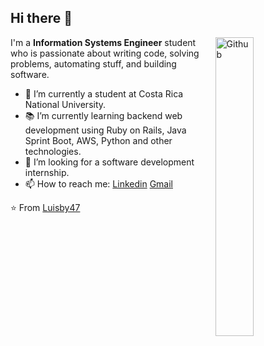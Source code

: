 ## Hi there 👋


<img width="35%" align="right" alt="Github" src="https://user-images.githubusercontent.com/48678280/88862734-4903af80-d201-11ea-968b-9c939d88a37c.gif" />

I'm a **Information Systems Engineer** student who is passionate about writing code, solving problems, automating stuff, and building software.

- 🔭 I’m currently a student at Costa Rica National University.
- 📚 I’m currently learning  backend web development using Ruby on Rails, Java Sprint Boot, AWS, Python and other technologies.
- 👯 I’m looking for a software development internship. 
- 📫 How to reach me: [Linkedin](https://www.linkedin.com/in/esteban-chacon-castillo-28b7a22ab) [Gmail](mailto:chaconc2002@gmail.com)

⭐️ From [Luisby47](https://github.com/Luisby47)

